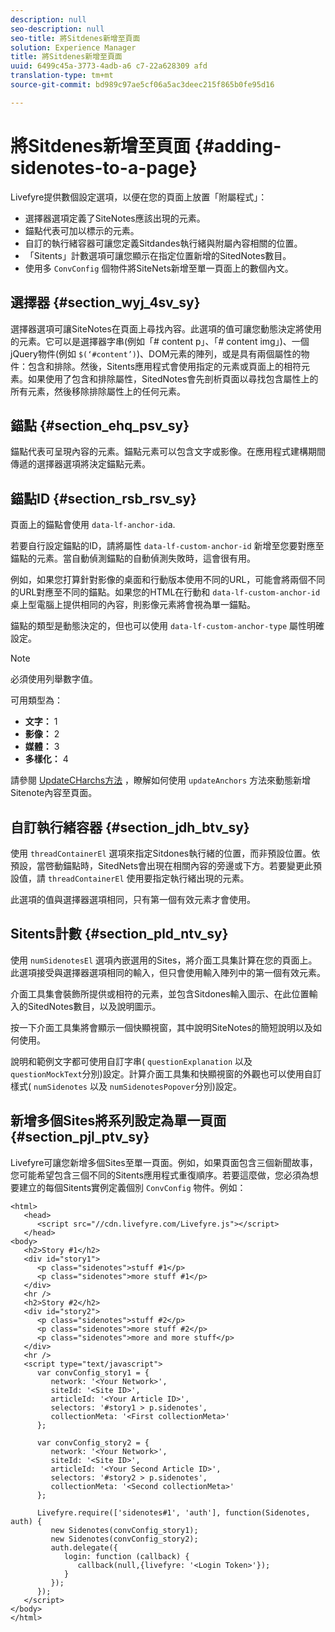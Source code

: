 ```yaml
---
description: null
seo-description: null
seo-title: 將Sitdenes新增至頁面
solution: Experience Manager
title: 將Sitdenes新增至頁面
uuid: 6499c45a-3773-4adb-a6 c7-22a628309 afd
translation-type: tm+mt
source-git-commit: bd989c97ae5cf06a5ac3deec215f865b0fe95d16

---
```



# 將Sitdenes新增至頁面 {#adding-sidenotes-to-a-page}

Livefyre提供數個設定選項，以便在您的頁面上放置「附屬程式」：

* 選擇器選項定義了SiteNotes應該出現的元素。
* 錨點代表可加以標示的元素。
* 自訂的執行緒容器可讓您定義Sitdandes執行緒與附屬內容相關的位置。
* 「Sitents」計數選項可讓您顯示在指定位置新增的SitedNotes數目。
* 使用多 `ConvConfig` 個物件將SiteNets新增至單一頁面上的數個內文。

## 選擇器 {#section_wyj_4sv_sy}

選擇器選項可讓SiteNotes在頁面上尋找內容。此選項的值可讓您動態決定將使用的元素。它可以是選擇器字串(例如「# content p」、「# content img」)、一個jQuery物件(例如 `$(‘#content’)`)、DOM元素的陣列，或是具有兩個屬性的物件：包含和排除。然後，Sitents應用程式會使用指定的元素或頁面上的相符元素。如果使用了包含和排除屬性，SitedNotes會先剖析頁面以尋找包含屬性上的所有元素，然後移除排除屬性上的任何元素。

## 錨點 {#section_ehq_psv_sy}

錨點代表可呈現內容的元素。錨點元素可以包含文字或影像。在應用程式建構期間傳遞的選擇器選項將決定錨點元素。

## 錨點ID {#section_rsb_rsv_sy}

頁面上的錨點會使用 `data-lf-anchor-id`a.

若要自行設定錨點的ID，請將屬性 `data-lf-custom-anchor-id` 新增至您要對應至錨點的元素。當自動偵測錨點的自動偵測失敗時，這會很有用。

例如，如果您打算針對影像的桌面和行動版本使用不同的URL，可能會將兩個不同的URL對應至不同的錨點。如果您的HTML在行動和 `data-lf-custom-anchor-id` 桌上型電腦上提供相同的內容，則影像元素將會視為單一錨點。

錨點的類型是動態決定的，但也可以使用 `data-lf-custom-anchor-type` 屬性明確設定。

>[!NOTE]
>
>必須使用列舉數字值。

可用類型為：

* **文字：** 1
* **影像：** 2
* **媒體：** 3
* **多樣化：** 4

請參閱 [UpdateCHarchs方法](/help/implementation/c-app-integrations/c-sidenotes-integration/update-anchors-method.md) ，瞭解如何使用 `updateAnchors` 方法來動態新增Sitenote內容至頁面。

## 自訂執行緒容器 {#section_jdh_btv_sy}

使用 `threadContainerEl` 選項來指定Sitdones執行緒的位置，而非預設位置。依預設，當啓動錨點時，SitedNets會出現在相關內容的旁邊或下方。若要變更此預設值，請 `threadContainerEl` 使用要指定執行緒出現的元素。

此選項的值與選擇器選項相同，只有第一個有效元素才會使用。

## Sitents計數 {#section_pld_ntv_sy}

使用 `numSidenotesEl` 選項內嵌選用的Sites，將介面工具集計算在您的頁面上。此選項接受與選擇器選項相同的輸入，但只會使用輸入陣列中的第一個有效元素。

介面工具集會裝飾所提供或相符的元素，並包含Sitdones輸入圖示、在此位置輸入的SitedNotes數目，以及說明圖示。

按一下介面工具集將會顯示一個快顯視窗，其中說明SiteNotes的簡短說明以及如何使用。

說明和範例文字都可使用自訂字串( `questionExplanation` 以及 `questionMockText`分別)設定。計算介面工具集和快顯視窗的外觀也可以使用自訂樣式( `numSidenotes` 以及 `numSidenotesPopover`分別)設定。

## 新增多個Sites將系列設定為單一頁面 {#section_pjl_ptv_sy}

Livefyre可讓您新增多個Sites至單一頁面。例如，如果頁面包含三個新聞故事，您可能希望包含三個不同的Sitents應用程式重復順序。若要這麼做，您必須為想要建立的每個Sitents實例定義個別 `ConvConfig` 物件。例如：

```
<html> 
   <head> 
      <script src="//cdn.livefyre.com/Livefyre.js"></script> 
   </head> 
<body> 
   <h2>Story #1</h2> 
   <div id="story1"> 
      <p class="sidenotes">stuff #1</p> 
      <p class="sidenotes">more stuff #1</p> 
   </div> 
   <hr /> 
   <h2>Story #2</h2> 
   <div id="story2"> 
      <p class="sidenotes">stuff #2</p> 
      <p class="sidenotes">more stuff #2</p> 
      <p class="sidenotes">more and more stuff</p> 
   </div> 
   <hr /> 
   <script type="text/javascript"> 
      var convConfig_story1 = { 
         network: '<Your Network>', 
         siteId: '<Site ID>', 
         articleId: '<Your Article ID>', 
         selectors: '#story1 > p.sidenotes', 
         collectionMeta: '<First collectionMeta>' 
      }; 
  
      var convConfig_story2 = { 
         network: '<Your Network>', 
         siteId: '<Site ID>', 
         articleId: '<Your Second Article ID>', 
         selectors: '#story2 > p.sidenotes', 
         collectionMeta: '<Second collectionMeta>' 
      }; 
  
      Livefyre.require(['sidenotes#1', 'auth'], function(Sidenotes, auth) { 
         new Sidenotes(convConfig_story1); 
         new Sidenotes(convConfig_story2); 
         auth.delegate({ 
            login: function (callback) { 
               callback(null,{livefyre: '<Login Token>'}); 
            } 
         }); 
      }); 
   </script> 
</body> 
</html>
```
